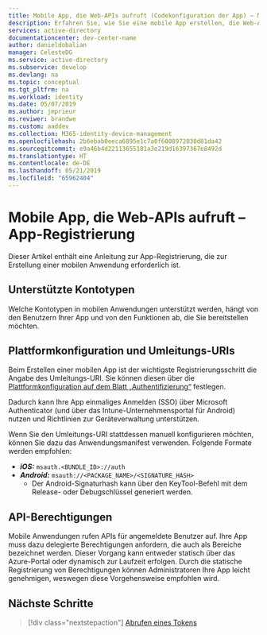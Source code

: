 ```yaml
---
title: Mobile App, die Web-APIs aufruft (Codekonfiguration der App) – Microsoft Identity Platform
description: Erfahren Sie, wie Sie eine mobile App erstellen, die Web-APIs aufruft (Codekonfiguration der App).
services: active-directory
documentationcenter: dev-center-name
author: danieldobalian
manager: CelesteDG
ms.service: active-directory
ms.subservice: develop
ms.devlang: na
ms.topic: conceptual
ms.tgt_pltfrm: na
ms.workload: identity
ms.date: 05/07/2019
ms.author: jmprieur
ms.reviwer: brandwe
ms.custom: aaddev
ms.collection: M365-identity-device-management
ms.openlocfilehash: 2b6ebab0eeca6895e1c7a0f6008972030d81da42
ms.sourcegitcommit: e9a46b4d22113655181a3e219d16397367e8492d
ms.translationtype: HT
ms.contentlocale: de-DE
ms.lasthandoff: 05/21/2019
ms.locfileid: "65962404"
---
```

# <a name="mobile-app-that-calls-web-apis---app-registration"></a>Mobile App, die Web-APIs aufruft – App-Registrierung

Dieser Artikel enthält eine Anleitung zur App-Registrierung, die zur Erstellung einer mobilen Anwendung erforderlich ist.

## <a name="supported-account-types"></a>Unterstützte Kontotypen

Welche Kontotypen in mobilen Anwendungen unterstützt werden, hängt von den Benutzern Ihrer App und von den Funktionen ab, die Sie bereitstellen möchten.

## <a name="platform-configuration-and-redirect-uris"></a>Plattformkonfiguration und Umleitungs-URIs  

Beim Erstellen einer mobilen App ist der wichtigste Registrierungsschritt die Angabe des Umleitungs-URI. Sie können diesen über die [Plattformkonfiguration auf dem Blatt „Authentifizierung“](https://aka.ms/MobileAppReg) festlegen.

Dadurch kann Ihre App einmaliges Anmelden (SSO) über Microsoft Authenticator (und über das Intune-Unternehmensportal für Android) nutzen und Richtlinien zur Geräteverwaltung unterstützen.

Wenn Sie den Umleitungs-URI stattdessen manuell konfigurieren möchten, können Sie dazu das Anwendungsmanifest verwenden. Folgende Formate werden empfohlen:

- ***iOS:*** `msauth.<BUNDLE_ID>://auth`
- ***Android:*** `msauth://<PACKAGE_NAME>/<SIGNATURE_HASH>`
  - Der Android-Signaturhash kann über den KeyTool-Befehl mit dem Release- oder Debugschlüssel generiert werden.

## <a name="api-permissions"></a>API-Berechtigungen

Mobile Anwendungen rufen APIs für angemeldete Benutzer auf. Ihre App muss dazu delegierte Berechtigungen anfordern, die auch als Bereiche bezeichnet werden. Dieser Vorgang kann entweder statisch über das Azure-Portal oder dynamisch zur Laufzeit erfolgen. Durch die statische Registrierung von Berechtigungen können Administratoren Ihre App leicht genehmigen, weswegen diese Vorgehensweise empfohlen wird.

## <a name="next-steps"></a>Nächste Schritte

> [!div class="nextstepaction"]
> [Abrufen eines Tokens](scenario-mobile-acquire-token.md)
